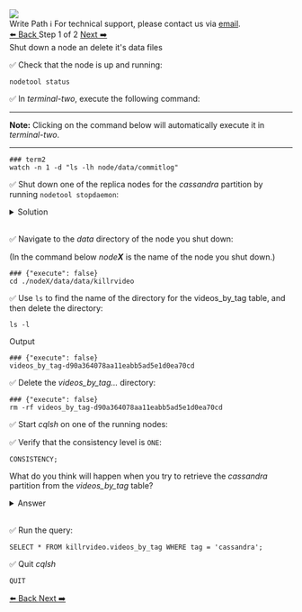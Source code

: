 <!-- TOP -->
<div class="top">
  <img class="scenario-academy-logo" src="https://datastax-academy.github.io/katapod-shared-assets/images/ds-academy-2023.svg" />
  <div class="scenario-title-section">
    <span class="scenario-title">Write Path</span>
    <span class="scenario-subtitle">ℹ️ For technical support, please contact us via <a href="mailto:academy@datastax.com">email</a>.</span>
  </div>
</div>

<!-- NAVIGATION -->
<div id="navigation-top" class="navigation-top">
 <a href='command:katapod.loadPage?[{"step":"intro"}]'
   class="btn btn-dark navigation-top-left">⬅️ Back
 </a>
<span class="step-count"> Step 1 of 2</span>
 <a href='command:katapod.loadPage?[{"step":"step2"}]' 
    class="btn btn-dark navigation-top-right">Next ➡️
  </a>
</div>

<!-- CONTENT -->

<div class="step-title">Shut down a node an delete it's data files</div>

✅ Check that the node is up and running:

```
nodetool status
```

✅ In *terminal-two*, execute the following command:

---
**Note:** Clicking on the command below will automatically execute it in *terminal-two*. 

---


```
### term2
watch -n 1 -d "ls -lh node/data/commitlog"
```

✅ Shut down one of the replica nodes for the *cassandra* partition by running `nodetool stopdaemon`:

<details class="katapod-details">
  <summary>Solution</summary>

Make sure that you only shut down only one replica node!
<table class="katapod-table">
  <tr>
    <th>Node (IP)</th>
    <th>Shutdown command</th>
  </tr>
  <tr>
    <td>127.0.0.1</td>
    <td>

```
./node1/bin/nodetool stopdaemon
``` 
</td>
<tr>

  <tr>
    <td>127.0.0.2</td>
    <td>

```
./node2/bin/nodetool stopdaemon
``` 
</td>
<tr>
    
<tr>

  <tr>
    <td>127.0.0.3</td>
    <td>

```
./node3/bin/nodetool stopdaemon
``` 
</td>
<tr>

</table>

Keep track of which node you shut down.
</details>
<br>

✅ Navigate to the *data* directory of the node you shut down:

(In the command below *node**X*** is the name of the node you shut down.)
```
### {"execute": false}
cd ./nodeX/data/data/killrvideo

```

✅ Use `ls` to find the name of the directory for the videos_by_tag table, and then delete the directory:
```
ls -l
```

Output
```
### {"execute": false}
videos_by_tag-d90a364078aa11eabb5ad5e1d0ea70cd
```

✅ Delete the *videos_by_tag...* directory:
```
### {"execute": false}
rm -rf videos_by_tag-d90a364078aa11eabb5ad5e1d0ea70cd
```

✅ Start *cqlsh* on one of the running nodes:

✅ Verify that the consistency level is `ONE`:
```cql
CONSISTENCY;
```
What do you think will happen when you try to retrieve the *cassandra* partition from the *videos_by_tag* table?

<details class="katapod-details">
  <summary>Answer</summary>
  The query should succeed since the consistency level is <code>ONE</code> and there is one active node with the data in the cluster.
</details>
<br>

✅ Run the query:
```cql
SELECT * FROM killrvideo.videos_by_tag WHERE tag = 'cassandra';
```

✅ Quit *cqlsh*
```cql
QUIT
```

<!-- NAVIGATION -->
<div id="navigation-bottom" class="navigation-bottom">
 <a href='command:katapod.loadPage?[{"step":"intro"}]'
   class="btn btn-dark navigation-bottom-left">⬅️ Back
 </a>
  <a href='command:katapod.loadPage?[{"step":"step2"}]' 
    class="btn btn-dark navigation-top-right">Next ➡️
  </a>
</div>
